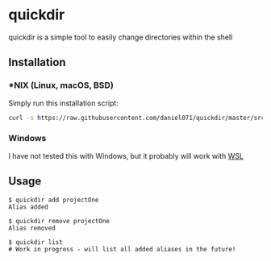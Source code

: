 # quickdir
quickdir is a simple tool to easily change directories within the shell

## Installation
### *NIX  (Linux, macOS, BSD)
Simply run this installation script:
```bash
curl -s https://raw.githubusercontent.com/daniel071/quickdir/master/src/install.sh | sudo sh
```

### Windows
I have not tested this with Windows, but it probably will work with [WSL](https://docs.microsoft.com/en-us/windows/wsl/install-win10)

## Usage
```shell
$ quickdir add projectOne
Alias added

$ quickdir remove projectOne
Alias removed

$ quickdir list
# Work in progress - will list all added aliases in the future!
```
